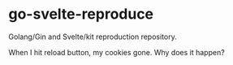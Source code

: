 # go-svelte-reproduce

Golang/Gin and Svelte/kit reproduction repository.

When I hit reload button, my cookies gone.
Why does it happen?
